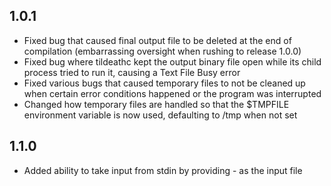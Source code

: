 ## 1.0.1
- Fixed bug that caused final output file to be deleted at the end of compilation (embarrassing oversight when rushing to release 1.0.0)
- Fixed bug where tildeathc kept the output binary file open while its child process tried to run it, causing a Text File Busy error
- Fixed various bugs that caused temporary files to not be cleaned up when certain error conditions happened or the program was interrupted
- Changed how temporary files are handled so that the $TMPFILE environment variable is now used, defaulting to /tmp when not set

## 1.1.0
- Added ability to take input from stdin by providing - as the input file

